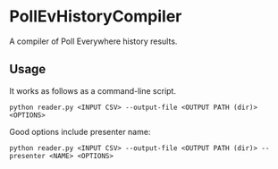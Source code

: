 # PollEvHistoryCompiler
A compiler of Poll Everywhere history results.

## Usage
It works as follows as a command-line script.
```
python reader.py <INPUT CSV> --output-file <OUTPUT PATH (dir)> <OPTIONS>
```

Good options include presenter name:
```
python reader.py <INPUT CSV> --output-file <OUTPUT PATH (dir)> --presenter <NAME> <OPTIONS>
```